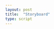 ```yaml
---
layout: post
title:  "Storyboard"
type: script
---
```

<iiif-storyboard annotationlist="https://ncsu-libraries.github.io/annona/webannotations/annotationslist.json"  styling="tts:true; fullpage: true;"></iiif-storyboard>
